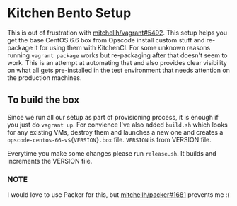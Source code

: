# Kitchen Bento Setup
This is out of frustration with [mitchellh/vagrant#5492](https://github.com/mitchellh/vagrant/issues/5492). This setup helps you get the base CentOS 6.6 box from Opscode install custom stuff and re-package it for using them with KitchenCI. For some unknown reasons running `vagrant package` works but re-packaging after that doesn't seem to work. This is an attempt at automating that and also provides clear visibility on what all gets pre-installed in the test environment that needs attention on the production machines. 

## To build the box
Since we run all our setup as part of provisioning process, it is enough if you just do `vagrant up`. For convience I've also added `build.sh` which looks for any existing VMs, destroy them and launches a new one and creates a `opscode-centos-66-v${VERSION}.box` file. `VERSION` is from VERSION file. 

Everytime you make some changes please run `release.sh`. It builds and increments the VERSION file.

### NOTE
I would love to use Packer for this, but [mitchellh/packer#1681](https://github.com/mitchellh/packer/issues/1681) prevents me :(
